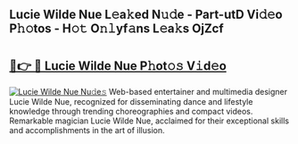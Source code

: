 ## Lucie Wilde Nue L𝚎a𝚔ed N𝚞𝚍e - Part-utD Vi𝚍𝚎o P𝚑𝚘tos - H𝚘𝚝 O𝚗𝚕yf𝚊ns L𝚎a𝚔s OjZcf

# <h2><a href="http://kfa2cgx.oniu.top/?m=Lucie+Wilde+Nue">🔗👉 🔴 Lucie Wilde Nue P𝚑ot𝚘𝚜 V𝚒d𝚎o</a></h2>

[![Lucie Wilde Nue Nu𝚍e𝚜](https://i.imgur.com/0qMVB7G.gif)](http://kfa2cgx.oniu.top/?m=Lucie+Wilde+Nue)
Web-based entertainer and multimedia designer Lucie Wilde Nue, recognized for disseminating dance and lifestyle knowledge through trending choreographies and compact videos. Remarkable magician Lucie Wilde Nue, acclaimed for their exceptional skills and accomplishments in the art of illusion.  
